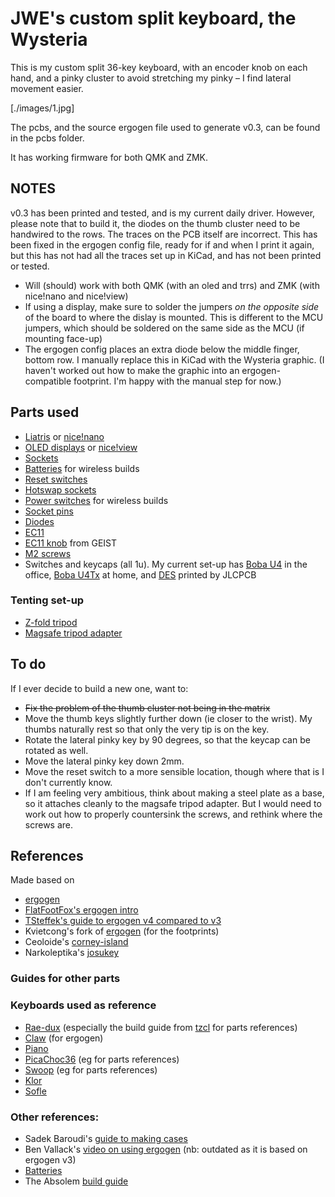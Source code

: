 # JWE's custom split keyboard, the Wysteria

This is my custom split 36-key keyboard, with an encoder knob on each hand, and a pinky cluster to avoid stretching my pinky – I find lateral movement easier.

[./images/1.jpg]

The pcbs, and the source ergogen file used to generate v0.3, can be found in the pcbs folder.

It has working firmware for both QMK and ZMK.

## NOTES
v0.3 has been printed and tested, and is my current daily driver. However, please note that to build it, the diodes on the thumb cluster need to be handwired to the rows. The traces on the PCB itself are incorrect. This has been fixed in the ergogen config file, ready for if and when I print it again, but this has not had all the traces set up in KiCad, and has not been printed or tested.

* Will (should) work with both QMK (with an oled and trrs) and ZMK (with nice!nano and nice!view)
* If using a display, make sure to solder the jumpers _on the opposite side_ of the board to where the dislay is mounted. This is different to the MCU jumpers, which should be soldered on the same side as the MCU (if mounting face-up)
* The ergogen config places an extra diode below the middle finger, bottom row. I manually replace this in KiCad with the Wysteria graphic. (I haven't worked out how to make the graphic into an ergogen-compatible footprint. I'm happy with the manual step for now.)

## Parts used
* [Liatris](https://splitkb.com/collections/keyboard-parts/products/liatris) or [nice!nano](https://splitkb.com/collections/keyboard-parts/products/nice-nano)
* [OLED displays](https://www.aliexpress.com/item/32850288143.html?spm=a2g0o.order_list.order_list_main.40.77df1802Ut4SVX) or [nice!view](https://splitkb.com/collections/keyboard-parts/products/nice-view)
* [Sockets](https://www.aliexpress.com/item/32980406694.html?spm=a2g0o.order_list.order_list_main.5.21ef1802pi0AaX)
* [Batteries](https://www.aliexpress.com/item/4000377326948.html?spm=a2g0o.order_list.order_list_main.29.77df1802Ut4SVX) for wireless builds
* [Reset switches](https://www.aliexpress.com/item/32912263133.html?spm=a2g0o.order_list.order_list_main.15.21ef1802pi0AaX)
* [Hotswap sockets](https://www.aliexpress.com/item/1005003873653184.html?spm=a2g0o.order_list.order_list_main.21.21ef1802pi0AaX)
* [Power switches](https://www.aliexpress.com/item/1005003308186629.html?spm=a2g0o.order_list.order_list_main.26.21ef1802pi0AaX) for wireless builds
* [Socket pins](https://www.aliexpress.com/item/4000062247368.html?spm=a2g0o.order_list.order_list_main.31.21ef1802pi0AaX)
* [Diodes](https://www.aliexpress.com/item/32660088529.html?spm=a2g0o.order_list.order_list_main.5.21ef1802a9afJe)
* [EC11](https://www.aliexpress.com/item/1005003824684681.html?spm=a2g0o.cart.0.0.5d5838daGifwXE&mp=1)
* [EC11 knob](https://github.com/GEIGEIGEIST/KLOR/tree/main/knob) from GEIST
* [M2 screws](url)
* Switches and keycaps (all 1u). My current set-up has [Boba U4](https://splitkb.com/collections/switches-and-keycaps/products/gazzew-boba-u4-silent-tactile-switch?_pos=1&_fid=bebc80122&_ss=c) in the office, [Boba U4Tx](https://splitkb.com/collections/switches-and-keycaps/products/gazzew-boba-u4tx-thocky-tactile-switch?_pos=7&_fid=bebc80122&_ss=c) at home, and [DES](https://github.com/sporkus/PseudoMakeMeKeyCapProfiles/tree/master/stl/MX) printed by JLCPCB

### Tenting set-up

* [Z-fold tripod](https://www.aliexpress.com/item/1005006313678530.html)
* [Magsafe tripod adapter](https://www.aliexpress.com/item/1005006074567830.html)

## To do

If I ever decide to build a new one, want to:

* ~~Fix the problem of the thumb cluster not being in the matrix~~
* Move the thumb keys slightly further down (ie closer to the wrist). My thumbs naturally rest so that only the very tip is on the key.
* Rotate the lateral pinky key by 90 degrees, so that the keycap can be rotated as well.
* Move the lateral pinky key down 2mm.
* Move the reset switch to a more sensible location, though where that is I don't currently know.
* If I am feeling very ambitious, think about making a steel plate as a base, so it attaches cleanly to the magsafe tripod adapter. But I would need to work out how to properly countersink the screws, and rethink where the screws are.

## References

Made based on
* [ergogen](https://github.com/ergogen/ergogen)
* [FlatFootFox's ergogen intro](https://flatfootfox.com/ergogen-introduction/)
* [TSteffek's guide to ergogen v4 compared to v3](https://github.com/tsteffek/Ergogen-V4-Migration-Guide)
* Kvietcong's fork of [ergogen](https://github.com/kvietcong/ergogen) (for the footprints)
* Ceoloide's [corney-island](https://github.com/ceoloide/corney-island)
* Narkoleptika's [josukey](https://github.com/Narkoleptika/josukey)

### Guides for other parts

### Keyboards used as reference
* [Rae-dux](https://github.com/andrewjrae/rae-dux) (especially the build guide from [tzcl](https://www.tzcl.me/blog/rae-dux) for parts references)
* [Claw](https://gitlab.com/Audijo/keyboard) (for ergogen)
* [Piano](https://github.com/benvallack/ergogen/blob/master/input/config-piano.yaml)
* [PicaChoc36](https://github.com/zzeneg/picachoc36) (eg for parts references)
* [Swoop](https://github.com/jimmerricks/swoop) (eg for parts references)
* [Klor](https://github.com/GEIGEIGEIST/KLOR/blob/main/docs/buildguide_acrylic_ble.md)
* [Sofle](https://josefadamcik.github.io/SofleKeyboard/sourcing_parts.html)

### Other references:
* Sadek Baroudi's [guide to making cases](https://github.com/sadekbaroudi/keyboard-guides/blob/master/cases/README.md)
* Ben Vallack's [video on using ergogen](https://www.youtube.com/watch?v=M_VuXVErD6E) (nb: outdated as it is based on ergogen v3)
* [Batteries](https://github.com/joric/nrfmicro/wiki/Batteries#301230)
* The Absolem [build guide](https://zealot.hu/absolem/#build)
